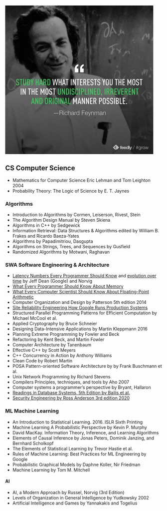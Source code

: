 ![Feynman](res/Feynman-study-approach.jpg)


## CS Computer Science

* Mathematics for Computer Science Eric Lehman and Tom Leighton 2004
* Probability Theory: The Logic of Science by E. T. Jaynes


### Algorithms
* Introduction to Algorithms by Cormen, Leiserson, Rivest, Stein
* The Algorithm Design Manual by Steven Skiena
* Algorithms in C++ by Sedgewick
* Information Retrieval: Data Structures & Algorithms edited by William B. Frakes and Ricardo Baeza-Yates
* Algorithms by  Papadimitriou, Dasgupta
* Algorithms on Strings, Trees, and Sequences by Gusfield
* Randomized Algorithms by Motwani, Raghavan


### SWA Software Engineering & Architecture
* [Latency Numbers Every Programmer Should Know](https://gist.github.com/jboner/2841832) and [evolution over time](https://people.eecs.berkeley.edu/~rcs/research/interactive_latency.html) by Jeff Dean (Google) and Norvig
* [What Every Programmer Should Know About Memory](https://www.akkadia.org/drepper/cpumemory.pdf)
* [What Every Computer Scientist Should Know About Floating-Point Arithmetic](https://docs.oracle.com/cd/E19957-01/806-3568/ncg_goldberg.html)
* Computer Organization аnd Design by Patterson 5th еdition 2014
* [Site Reliability Engineering How Google Runs Production Systems](https://landing.google.com/sre/books/)
* Structured Parallel Programming Patterns for Efficient Computation by Michael McCool et al.
* Applied Cryptography by Bruce Schneier
* Designing Data-Intensive Applications by Martin Kleppmann 2016
* Planning Extreme Programming by Fowler and Beck
* Refactoring by Kent Beck, and Martin Fowler 
* Computer Architecture by Tanenbaum
* Effective C++ by Scott Meyers
* C++ Concurrency in Action by Anthony Williams
* Clean Code by Robert Martin
* POSA Pattern-oriented Software Architecture by by Frank Buschmann et al.
* Unix Network Programming by Richard Stevens
* Compilers Principles, techniques, and tools by Aho 2007
* Computer systems a programmer’s perspective by Bryant, Hallaron 
* [Readings in Database Systems, 5th Edition by Bailis et al.](http://www.redbook.io/)
* [Security Engineering by Ross Anderson 3rd edition 2020](https://www.cl.cam.ac.uk/~rja14/book.html)

### ML Machine Learning
* An Introduction to Statistical Learning. 2016. ISLR Sixth Printing
* Machine Learning A Probabilistic Perspective by Kevin P. Murphy
* David MacKay. Information Theory, Inference, and Learning Algorithms
* Elements of Causal Inference by Jonas Peters, Dominik Janzing, and Bernhard Scholkopf 
* The Elements of Statistical Learning by Trevor Hastie et al.
* Rules of Machine Learning: Best Practices for ML Engineering by Google
* Probabilistic Graphical Models by Daphne Koller, Nir Friedman
* Machine Learning by Tom M. Mitchell


#### AI
* AI, a Modern Approach by Russel, Norvig (3rd Edition)
* Levels of Organization in General Intelligence by Yudkowsky 2002
* Artificial Intelligence and Games by Yannakakis and Togelius
